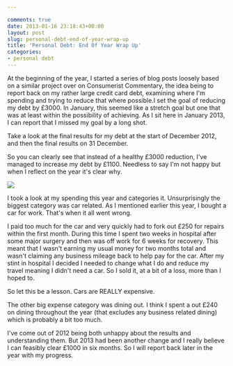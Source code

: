 ```yaml
---

comments: true
date: 2013-01-16 23:18:43+00:00
layout: post
slug: personal-debt-end-of-year-wrap-up
title: 'Personal Debt: End Of Year Wrap Up'
categories:
- personal debt
---
```


At the beginning of the year, I started a series of blog posts loosely based on a similar project over on Consumerist Commentary, the idea being to report back on my rather large credit card debt, examining where I'm spending and trying to reduce that where possible.I set the goal of reducing my debt by £3000. In January, this seemed like a stretch goal but one that was at least within the possibility of achieving. As I sit here in January 2013, I can report that I missed my goal by a long shot.

Take a look at the final results for my debt at the start of December 2012, and then the final results on 31 December.

So you can clearly see that instead of a healthy £3000 reduction, I've managed to increase my debt by £1100. Needless to say I'm not happy but when I reflect on the year it's clear why.

![](http://static1.squarespace.com/static/50fbdd03e4b09c7c8a79f7ae/50fbdd87e4b075d7a3c11a69/50fbe314e4b09c7c8a7a00a7/1358684949084/debt-dec-2012.png)

I took a look at my spending this year and categories it. Unsurprisingly the biggest category was car related. As I mentioned earlier this year, I bought a car for work. That's when it all went wrong.

I paid too much for the car and very quickly had to fork out £250 for repairs within the first month. During this time I spent two weeks in hospital after some major surgery and then was off work for 6 weeks for recovery. This meant that I wasn't earning my usual money for two months total and wasn't claiming any business mileage back to help pay for the car. After my stint in hospital I decided I needed to change what I do and reduce my travel meaning I didn't need a car. So I sold it, at a bit of a loss, more than I hoped to.

So let this be a lesson. Cars are REALLY expensive.

The other big expense category was dining out. I think I spent a out £240 on dining throughout the year (that excludes any business related dining) which is probably a bit too much.

I've come out of 2012 being both unhappy about the results and understanding them. But 2013 had been another change and I really believe I can feasibly clear £1000 in six months. So I will report back later in the year with my progress.
